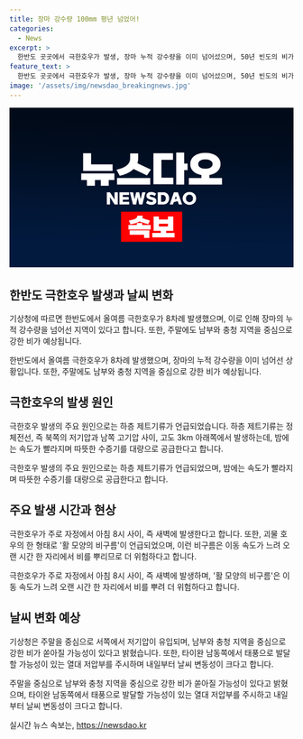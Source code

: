 ```yaml
---
title: 장마 강수량 100mm 평년 넘었어!
categories:
  - News
excerpt: >
  한반도 곳곳에서 극한호우가 발생, 장마 누적 강수량을 이미 넘어섰으며, 50년 빈도의 비가 8차례 발생했습니다. 원인은 하층 제트기류로, 이로 인해 밤에는 100mm 넘는 비가 새벽 시간에 쏟아지고 있습니다. 이러한 비는 비구름대 형성 등으로 더 위험해졌으며, 주말에도 강한 비가 예상되며, 태풍 가능성도 우려됩니다.
feature_text: >
  한반도 곳곳에서 극한호우가 발생, 장마 누적 강수량을 이미 넘어섰으며, 50년 빈도의 비가 8차례 발생했습니다. 원인은 하층 제트기류로, 이로 인해 밤에는 100mm 넘는 비가 새벽 시간에 쏟아지고 있습니다. 이러한 비는 비구름대 형성 등으로 더 위험해졌으며, 주말에도 강한 비가 예상되며, 태풍 가능성도 우려됩니다.
image: '/assets/img/newsdao_breakingnews.jpg'
---
```


<p><img src="/assets/img/newsdao_breakingnews.jpg" alt="ranknews 속보" /></p>

<h2 data-ke-size="size26">한반도 극한호우 발생과 날씨 변화</h2>

<p>기상청에 따르면 한반도에서 올여름 극한호우가 8차례 발생했으며, 이로 인해 장마의 누적 강수량을 넘어선 지역이 있다고 합니다. 또한, 주말에도 남부와 충청 지역을 중심으로 강한 비가 예상됩니다.</p>

<p data-ke-size="size16">한반도에서 올여름 극한호우가 8차례 발생했으며, 장마의 누적 강수량을 이미 넘어선 상황입니다. 또한, 주말에도 남부와 충청 지역을 중심으로 강한 비가 예상됩니다.</p>

<h2 data-ke-size="size26">극한호우의 발생 원인</h2>

<p>극한호우 발생의 주요 원인으로는 하층 제트기류가 언급되었습니다. 하층 제트기류는 정체전선, 즉 북쪽의 저기압과 남쪽 고기압 사이, 고도 3km 아래쪽에서 발생하는데, 밤에는 속도가 빨라지며 따뜻한 수증기를 대량으로 공급한다고 합니다.</p>

<p data-ke-size="size16">극한호우 발생의 주요 원인으로는 하층 제트기류가 언급되었으며, 밤에는 속도가 빨라지며 따뜻한 수증기를 대량으로 공급한다고 합니다.</p>

<h2 data-ke-size="size26">주요 발생 시간과 현상</h2>

<p>극한호우가 주로 자정에서 아침 8시 사이, 즉 새벽에 발생한다고 합니다. 또한, 괴물 호우의 한 형태로 '활 모양의 비구름'이 언급되었으며, 이런 비구름은 이동 속도가 느려 오랜 시간 한 자리에서 비를 뿌리므로 더 위험하다고 합니다.</p>

<p data-ke-size="size16">극한호우가 주로 자정에서 아침 8시 사이, 즉 새벽에 발생하며, '활 모양의 비구름'은 이동 속도가 느려 오랜 시간 한 자리에서 비를 뿌려 더 위험하다고 합니다.</p>

<h2 data-ke-size="size26">날씨 변화 예상</h2>

<p>기상청은 주말을 중심으로 서쪽에서 저기압이 유입되며, 남부와 충청 지역을 중심으로 강한 비가 쏟아질 가능성이 있다고 밝혔습니다. 또한, 타이완 남동쪽에서 태풍으로 발달할 가능성이 있는 열대 저압부를 주시하며 내일부터 날씨 변동성이 크다고 합니다.</p>

<p data-ke-size="size16">주말을 중심으로 남부와 충청 지역을 중심으로 강한 비가 쏟아질 가능성이 있다고 밝혔으며, 타이완 남동쪽에서 태풍으로 발달할 가능성이 있는 열대 저압부를 주시하고 내일부터 날씨 변동성이 크다고 합니다.</p>
실시간 뉴스 속보는, <a href="https://newsdao.kr" rel="dofollow">https://newsdao.kr</a>



